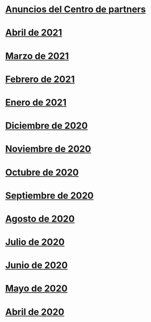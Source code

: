 # [Anuncios del Centro de partners](index.md)
# [Abril de 2021](2021-april.md)
# [Marzo de 2021](2021-march.md)
# [Febrero de 2021](2021-february.md)
# [Enero de 2021](2021-january.md)
# [Diciembre de 2020](2020-december.md)
# [Noviembre de 2020](2020-november.md)
# [Octubre de 2020](2020-october.md)
# [Septiembre de 2020](2020-september.md)
# [Agosto de 2020](2020-august.md)
# [Julio de 2020](2020-july.md)
# [Junio de 2020](2020-june.md)
# [Mayo de 2020](2020-may.md)
# [Abril de 2020](2020-april.md)
